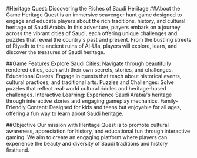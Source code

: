 #Heritage Quest: Discovering the Riches of Saudi Heritage
##About the Game
Heritage Quest is an immersive scavenger hunt game designed to engage and educate players about the rich traditions, history, and cultural heritage of Saudi Arabia. In this adventure, players embark on a journey across the vibrant cities of Saudi, each offering unique challenges and puzzles that reveal the country's past and present. From the bustling streets of Riyadh to the ancient ruins of Al-Ula, players will explore, learn, and discover the treasures of Saudi heritage.

##Game Features
Explore Saudi Cities: Navigate through beautifully rendered cities, each with their own secrets, stories, and challenges.
Educational Quests: Engage in quests that teach about historical events, cultural practices, and traditional arts.
Puzzles and Challenges: Solve puzzles that reflect real-world cultural riddles and heritage-based challenges.
Interactive Learning: Experience Saudi Arabia's heritage through interactive stories and engaging gameplay mechanics.
Family-Friendly Content: Designed for kids and teens but enjoyable for all ages, offering a fun way to learn about Saudi heritage.

##Objective
Our mission with Heritage Quest is to promote cultural awareness, appreciation for history, and educational fun through interactive gaming. We aim to create an engaging platform where players can experience the beauty and diversity of Saudi traditions and history firsthand.
